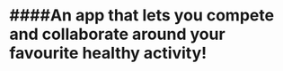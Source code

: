####An app that lets you compete and collaborate around your favourite healthy activity!
=============

<!-- NOTE! In dashboard, current_user in activities causes the current user to only see their activities, even on another
user's page!  -->